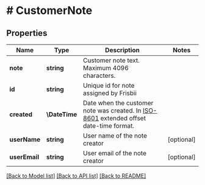 # # CustomerNote

## Properties

Name | Type | Description | Notes
------------ | ------------- | ------------- | -------------
**note** | **string** | Customer note text. Maximum 4096 characters. |
**id** | **string** | Unique id for note assigned by Frisbii |
**created** | **\DateTime** | Date when the customer note was created. In [ISO-8601](http://en.wikipedia.org/wiki/ISO_8601) extended offset date-time format. |
**userName** | **string** | User name of the note creator | [optional]
**userEmail** | **string** | User email of the note creator | [optional]

[[Back to Model list]](../../README.md#models) [[Back to API list]](../../README.md#endpoints) [[Back to README]](../../README.md)
